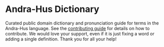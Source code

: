 
# Andra-Hus Dictionary

Curated public domain dictionary and pronunciation guide for terms in the Andra-Hus language. See the [contributing guide](https://github.com/drumworkteam/term/blob/make/.github/contributing.md) for details on how to contribute. We would love your support, even if it is just fixing a word or adding a single definition. Thank you for all your help!